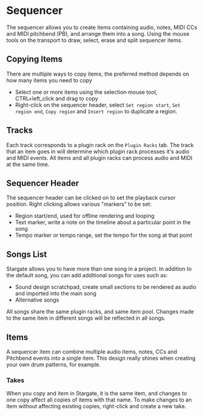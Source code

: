# Sequencer
The sequencer allows you to create items containing audio, notes, MIDI CCs and
MIDI pitchbend (PB), and arrange them into a song.  Using the mouse tools
on the transport to draw, select, erase and split sequencer items.

## Copying Items
There are multiple ways to copy items, the preferred method depends on how
many items you need to copy

- Select one or more items using the selection mouse tool,
  CTRL+left\_click and drag to copy
- Right-click on the sequencer header, select `Set region start`,
  `Set region end`, `Copy region` and `Insert region` to duplicate a region.

## Tracks
Each track corresponds to a plugin rack on the `Plugin Racks` tab.  The track
that an item goes in will determine which plugin rack processes it's audio
and MIDI events.  All items and all plugin racks can process audio and MIDI
at the same time.

## Sequencer Header
The sequencer header can be clicked on to set the playback cursor position.
Right clicking allows various "markers" to be set:
- Region start/end, used for offline rendering and looping
- Text marker, write a note on the timeline about a particular point in
  the song
- Tempo marker or tempo range, set the tempo for the song at that point

## Songs List
Stargate allows you to have more than one song in a project.  In addition to
the default song, you can add additional songs for uses such as:
- Sound design scratchpad, create small sections to be rendered as audio and
  imported into the main song
- Alternative songs

All songs share the same plugin racks, and same item pool.  Changes made to
the same item in different songs will be reflected in all songs.

## Items
A sequencer item can combine multiple audio items, notes, CCs and Pitchbend
events into a single item.  This design really shines when creating your
own drum patterns, for example.

### Takes
When you copy and item in Stargate, it is the same item, and changes to one
copy affect all copies of items with that name.  To make changes to an item
without affecting existing copies, right-click and create a new take.

